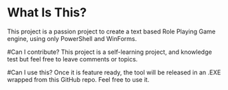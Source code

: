 # What Is This?
This project is a passion project to create a text based Role Playing Game engine, using only PowerShell and WinForms.

#Can I contribute?
This project is a self-learning project, and knowledge test but feel free to leave comments or topics.

#Can I use this?
Once it is feature ready, the tool will be released in an .EXE wrapped from this GitHub repo. Feel free to use it.
